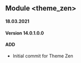 ## Module <theme_zen>

#### 18.03.2021
#### Version 14.0.1.0.0
#### ADD
- Initial commit for Theme Zen